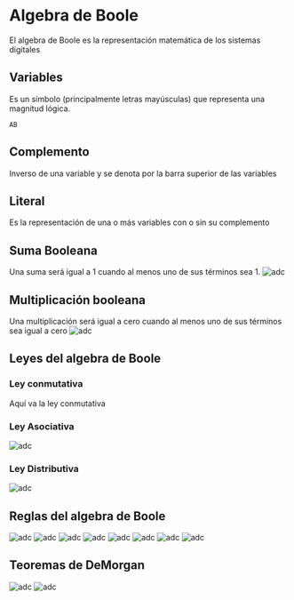 # Algebra de Boole
El algebra de Boole es la representación matemática de los sistemas digitales 
## Variables
Es un símbolo (principalmente letras mayúsculas) que representa una magnitud lógica.
```
AB
```
## Complemento
Inverso de una variable y se denota por la barra superior de las variables 
## Literal
Es la representación de una o más variables con o sin su complemento
## Suma Booleana
Una suma será igual a 1 cuando al menos uno de sus términos sea 1.
![adc](images/SumaBooleana.png)
## Multiplicación booleana
Una multiplicación será igual a cero cuando al menos uno de sus términos sea igual a cero
![adc](images/MultiplicacionBooleana.png)
## Leyes del algebra de Boole
### Ley conmutativa 
Aquí va la ley conmutativa
### Ley Asociativa
![adc](images/LeyAsociativa.png)
### Ley Distributiva
![adc](images/LeyDistributiva.png)
## Reglas del algebra de Boole
![adc](images/Reglas1_2.png)
![adc](images/Regla3_4.png)
![adc](images/Regla5_6.png)
![adc](images/Regla7_8.png)
![adc](images/Regla9.png)
![adc](images/Regla10.png)
![adc](images/Regla11.png)
![adc](images/Regla12.png)
## Teoremas de DeMorgan
![adc](images/DeMorgan1.png)
![adc](images/DeMorgan2.png)
